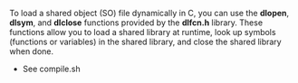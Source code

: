 To load a shared object (SO) file dynamically in C, you can use the **dlopen**, **dlsym**, and **dlclose** functions provided by the **dlfcn.h** library. These functions allow you to load a shared library at runtime, look up symbols (functions or variables) in the shared library, and close the shared library when done.

- See compile.sh
